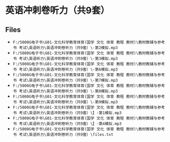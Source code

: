 # 英语冲刺卷听力（共9套）

## Files

- `F:/5000G电子书\G01-文化科学教育体育(国学 文化 体育 教程 教材)\教材教辅与参考书 考试\英语听力\英语冲刺卷听力（共9套）\-第2模拟.mp3`
- `F:/5000G电子书\G01-文化科学教育体育(国学 文化 体育 教程 教材)\教材教辅与参考书 考试\英语听力\英语冲刺卷听力（共9套）\-第3模拟.mp3`
- `F:/5000G电子书\G01-文化科学教育体育(国学 文化 体育 教程 教材)\教材教辅与参考书 考试\英语听力\英语冲刺卷听力（共9套）\-第6模拟.mp3`
- `F:/5000G电子书\G01-文化科学教育体育(国学 文化 体育 教程 教材)\教材教辅与参考书 考试\英语听力\英语冲刺卷听力（共9套）\-第7模拟.mp3`
- `F:/5000G电子书\G01-文化科学教育体育(国学 文化 体育 教程 教材)\教材教辅与参考书 考试\英语听力\英语冲刺卷听力（共9套）\-第8模拟.mp3`
- `F:/5000G电子书\G01-文化科学教育体育(国学 文化 体育 教程 教材)\教材教辅与参考书 考试\英语听力\英语冲刺卷听力（共9套）\-第9模拟.mp3`
- `F:/5000G电子书\G01-文化科学教育体育(国学 文化 体育 教程 教材)\教材教辅与参考书 考试\英语听力\英语冲刺卷听力（共9套）\】-第1模拟.mp3`
- `F:/5000G电子书\G01-文化科学教育体育(国学 文化 体育 教程 教材)\教材教辅与参考书 考试\英语听力\英语冲刺卷听力（共9套）\】-第4模拟.mp3`
- `F:/5000G电子书\G01-文化科学教育体育(国学 文化 体育 教程 教材)\教材教辅与参考书 考试\英语听力\英语冲刺卷听力（共9套）\files.txt`
